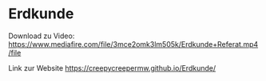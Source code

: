 # Erdkunde

Download zu Video: https://www.mediafire.com/file/3mce2omk3lm505k/Erdkunde+Referat.mp4/file

Link zur Website https://creepycreepermw.github.io/Erdkunde/
